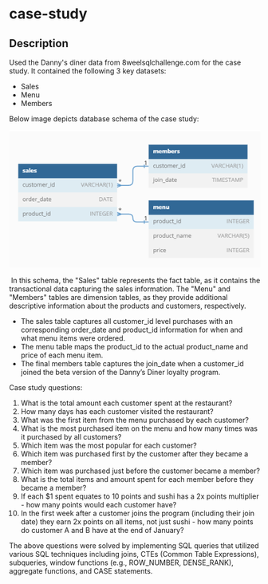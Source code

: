 # case-study

## Description
Used the Danny's diner data from 8weelsqlchallenge.com for the case study. It contained the following 3 key datasets: 
* Sales
* Menu
* Members  

Below image depicts database schema of the case study:  

![Schema](./img/Schema.png)
  
&nbsp;In this schema, the "Sales" table represents the fact table, as it contains the transactional data capturing the sales information. The "Menu" and "Members" tables are dimension tables, as they provide additional descriptive information about the products and customers, respectively.
* The sales table captures all customer_id level purchases with an corresponding order_date and product_id
information for when and what menu items were ordered.
* The menu table maps the product_id to the actual product_name and price of each menu item.
* The final members table captures the join_date when a customer_id joined the beta version of the Danny’s Diner
loyalty program.  

Case study questions:
1. What is the total amount each customer spent at the restaurant?
1. How many days has each customer visited the restaurant?
1. What was the first item from the menu purchased by each customer?
1. What is the most purchased item on the menu and how many times was it purchased by all customers?
1. Which item was the most popular for each customer?
1. Which item was purchased first by the customer after they became a member?
1. Which item was purchased just before the customer became a member?
1. What is the total items and amount spent for each member before they became a member?
1. If each $1 spent equates to 10 points and sushi has a 2x points multiplier - how many points would each customer have?
1. In the first week after a customer joins the program (including their join date) they earn 2x points on all items, not just sushi - how many points do customer A and B have at the end of January?  

The above questions were solved by implementing SQL queries that utilized various SQL techniques including joins, CTEs (Common Table Expressions), subqueries, window functions (e.g., ROW_NUMBER, DENSE_RANK), aggregate functions, and CASE statements.



